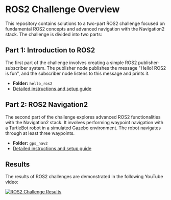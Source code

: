 # ROS2 Challenge Overview

This repository contains solutions to a two-part ROS2 challenge focused on fundamental ROS2 concepts and advanced navigation with the Navigation2 stack. The challenge is divided into two parts:

## Part 1: Introduction to ROS2

The first part of the challenge involves creating a simple ROS2 publisher-subscriber system. The publisher node publishes the message "Hello! ROS2 is fun", and the subscriber node listens to this message and prints it. 

- **Folder:** `hello_ros2`
- [Detailed instructions and setup guide](ROS2_challenge/hello_ros2/README.md)

## Part 2: ROS2 Navigation2

The second part of the challenge explores advanced ROS2 functionalities with the Navigation2 stack. It involves performing waypoint navigation with a TurtleBot robot in a simulated Gazebo environment. The robot navigates through at least three waypoints.

- **Folder:** `gps_nav2`
- [Detailed instructions and setup guide](gps_nav2/README.md)

## Results

The results of ROS2 challenges are demonstrated in the following YouTube video:

[![ROS2 Challenge Results](http://img.youtube.com/vi/YolNFp0JZAE/0.jpg)](http://www.youtube.com/watch?v=YolNFp0JZAE "ROS2 Challenge Results")


